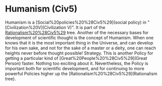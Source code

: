 # Humanism (Civ5)

Humanism is a [Social%20policies%20%28Civ5%29](social policy) in "[Civilization%20V](Civilization V)". It is part of the [Rationalism%20%28Civ5%29](Rationalism) tree.
Another of the necessary bases for development of scientific thought is the concept of Humanism. When one knows that it is the most important thing in the Universe, and can develop for his own sake, and not for the sake of a master or a deity, one can reach heights never before thought possible!
Strategy.
This is another Policy for getting a particular kind of [Great%20People%20%28Civ5%29](Great Person) faster. Nothing too exciting about it. Nevertheless, the Policy is important both for scientific development, and for continuing to more powerful Policies higher up the [Rationalism%20%28Civ5%29](Rationalism tree).